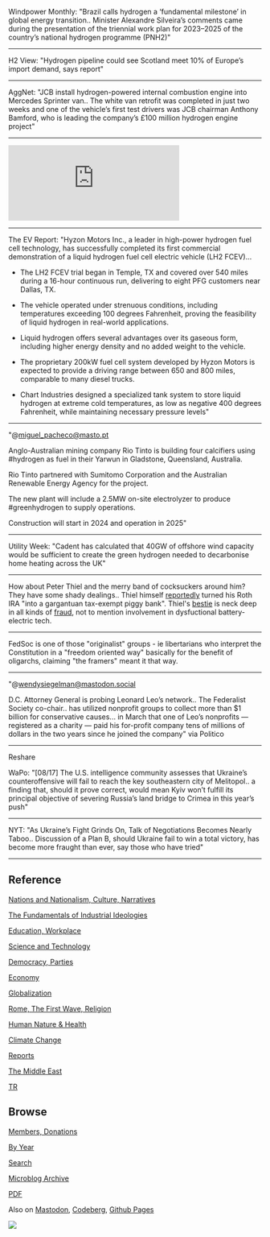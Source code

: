 
Windpower Monthly: "Brazil calls hydrogen a ‘fundamental milestone’ in
global energy transition.. Minister Alexandre Silveira’s comments came
during the presentation of the triennial work plan for 2023–2025 of
the country’s national hydrogen programme (PNH2)"

---

H2 View: "Hydrogen pipeline could see Scotland meet 10% of Europe’s
import demand, says report"

---

AggNet: "JCB install hydrogen-powered internal combustion engine into
Mercedes Sprinter van.. The white van retrofit was completed in just
two weeks and one of the vehicle’s first test drivers was JCB chairman
Anthony Bamford, who is leading the company’s £100 million hydrogen
engine project"

---

<iframe title="vimeo-player" src="https://player.vimeo.com/video/859331362?h=888505255a" width="340" frameborder="0"  allowfullscreen></iframe>

---

The EV Report: "Hyzon Motors Inc., a leader in high-power hydrogen
fuel cell technology, has successfully completed its first commercial
demonstration of a liquid hydrogen fuel cell electric vehicle (LH2
FCEV)...

- The LH2 FCEV trial began in Temple, TX and covered over 540 miles
during a 16-hour continuous run, delivering to eight PFG customers
near Dallas, TX.

- The vehicle operated under strenuous conditions, including
temperatures exceeding 100 degrees Fahrenheit, proving the feasibility
of liquid hydrogen in real-world applications.

- Liquid hydrogen offers several advantages over its gaseous form,
including higher energy density and no added weight to the vehicle.

- The proprietary 200kW fuel cell system developed by Hyzon Motors is
expected to provide a driving range between 650 and 800 miles,
comparable to many diesel trucks.

- Chart Industries designed a specialized tank system to store liquid
hydrogen at extreme cold temperatures, as low as negative 400 degrees
Fahrenheit, while maintaining necessary pressure levels"

---

"@miguel_pacheco@masto.pt

Anglo-Australian mining company Rio Tinto is building four calcifiers
using #hydrogen as fuel in their Yarwun in Gladstone, Queensland,
Australia.

Rio Tinto partnered with Sumitomo Corporation and the Australian
Renewable Energy Agency for the project.

The new plant will include a 2.5MW on-site electrolyzer to produce
\#greenhydrogen to supply operations.

Construction will start in 2024 and operation in 2025"

---

Utility Week: "Cadent has calculated that 40GW of offshore wind
capacity would be sufficient to create the green hydrogen needed to
decarbonise home heating across the UK"

---

How about Peter Thiel and the merry band of cocksuckers around him?
They have some shady dealings.. Thiel himself [reportedly](https://www.propublica.org/article/lord-of-the-roths-how-tech-mogul-peter-thiel-turned-a-retirement-account-for-the-middle-class-into-a-5-billion-dollar-tax-free-piggy-bank)
turned his Roth IRA "into a gargantuan tax-exempt piggy bank".
Thiel's [bestie](mbl/2022/ejagoffthiel2.jpeg) is neck deep in all kinds of
[fraud](https://www.reuters.com/investigates/special-report/tesla-batteries-range/),
not to mention involvement in dysfuctional battery-electric tech.

---

FedSoc is one of those "originalist" groups - ie libertarians who
interpret the Constitution in a "freedom oriented way" basically for
the benefit of oligarchs, claiming "the framers" meant it that way.

---

"@wendysiegelman@mastodon.social

D.C. Attorney General is probing Leonard Leo’s network.. The
Federalist Society co-chair.. has utilized nonprofit groups to collect
more than $1 billion for conservative causes... in March that one of
Leo’s nonprofits — registered as a charity — paid his for-profit
company tens of millions of dollars in the two years since he joined
the company" via Politico

---

Reshare

WaPo: "[08/17] The U.S. intelligence community assesses that Ukraine’s
counteroffensive will fail to reach the key southeastern city of
Melitopol.. a finding that, should it prove correct, would mean Kyiv
won’t fulfill its principal objective of severing Russia’s land bridge
to Crimea in this year’s push"

---

NYT: "As Ukraine’s Fight Grinds On, Talk of Negotiations Becomes Nearly
Taboo.. Discussion of a Plan B, should Ukraine fail to win a total
victory, has become more fraught than ever, say those who have tried"

---

## Reference

[Nations and Nationalism, Culture, Narratives](0119/2013/02/nations-and-nationalism.html)

[The Fundamentals of Industrial Ideologies](0119/2011/04/fundamentals-of-industrial-ideologies.html)

[Education, Workplace](0119/2017/09/education-workplace.html)

[Science and Technology](0119/2018/09/science-technology.html)

[Democracy, Parties](0119/2016/11/democracy.html)

[Economy](2021/01/economy.html)

[Globalization](0119/2018/09/globalization.html)

[Rome, The First Wave, Religion](0119/2017/12/rome.html)

[Human Nature & Health](2020/07/human-nature.html)

[Climate Change](2022/01/climate.html)

[Reports](2021/01/reports.html)

[The Middle East](0119/2019/07/middleeast.html)

[TR](../tr/index.html)

## Browse

[Members, Donations](2022/08/members.html)

[By Year](years.html)

[Search](search.html)

[Microblog Archive](mbl/index.html)

[PDF](https://drive.google.com/uc?export=view&id=1FSi-1MnqXVq_PVTEXzzflwN8-7h92N_R)

Also on 
[Mastodon](https://fosstodon.org/@muratk5n),
[Codeberg](https://muratk5n.codeberg.page/en/),
[Github Pages](https://muratk5n.github.io/thirdwave/en/)

<img src='https://drive.google.com/uc?export=view&id=1zsIeciFSvlr-sWB84Tc0mfZ_NYqn9VQx'/> 



